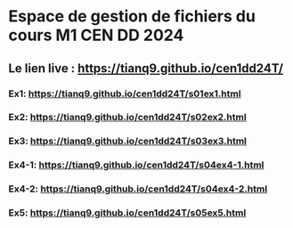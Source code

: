 # Espace de gestion de fichiers du cours M1 CEN DD 2024

## Le lien live : https://tianq9.github.io/cen1dd24T/

### Ex1:  https://tianq9.github.io/cen1dd24T/s01ex1.html
### Ex2:  https://tianq9.github.io/cen1dd24T/s02ex2.html
### Ex3:  https://tianq9.github.io/cen1dd24T/s03ex3.html
### Ex4-1:  https://tianq9.github.io/cen1dd24T/s04ex4-1.html
### Ex4-2:  https://tianq9.github.io/cen1dd24T/s04ex4-2.html
### Ex5:  https://tianq9.github.io/cen1dd24T/s05ex5.html



